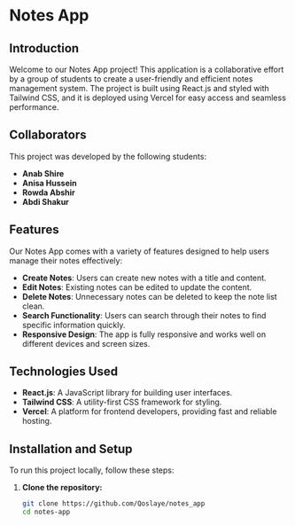 
# Notes App

## Introduction

Welcome to our Notes App project! This application is a collaborative effort by a group of students to create a user-friendly and efficient notes management system. The project is built using React.js and styled with Tailwind CSS, and it is deployed using Vercel for easy access and seamless performance.

## Collaborators

This project was developed by the following students:

- **Anab Shire**
- **Anisa Hussein**
- **Rowda Abshir**
- **Abdi Shakur**

## Features

Our Notes App comes with a variety of features designed to help users manage their notes effectively:

- **Create Notes**: Users can create new notes with a title and content.
- **Edit Notes**: Existing notes can be edited to update the content.
- **Delete Notes**: Unnecessary notes can be deleted to keep the note list clean.
- **Search Functionality**: Users can search through their notes to find specific information quickly.
- **Responsive Design**: The app is fully responsive and works well on different devices and screen sizes.

## Technologies Used

- **React.js**: A JavaScript library for building user interfaces.
- **Tailwind CSS**: A utility-first CSS framework for styling.
- **Vercel**: A platform for frontend developers, providing fast and reliable hosting.

## Installation and Setup

To run this project locally, follow these steps:

1. **Clone the repository:**

   ```bash
   git clone https://github.com/Qoslaye/notes_app
   cd notes-app
